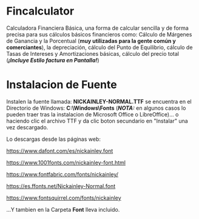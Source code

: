 # Fincalculator

Calculadora Financiera Básica, una forma de calcular sencilla y de forma precisa para sus cálculos básicos financieros como: Cálculo de Márgenes de Ganancia y la Porcentual (**muy utilizadas para la gente común y comerciantes**), la depreciación, cálculo del Punto de Equilibrio, cálculo de Tasas de Intereses y Amortizaciones básicas, cálculo del precio total (***¡Incluye Estilo factura en Pantalla!***)

# Instalacion de Fuente

Instalen la fuente llamada: **NICKAINLEY-NORMAL.TTF** se encuentra en el Directorio de Windows: **C:\Windows\Fonts** (***NOTA:*** en algunos casos lo pueden traer tras la instalacion de Microsoft Office o LibreOffice)... o haciendo clic el archivo TTF y da clic boton secundario en "Instalar" una vez descargado.

Lo descargas desde las páginas web:

https://www.dafont.com/es/nickainley.font

https://www.1001fonts.com/nickainley-font.html

https://www.fontfabric.com/fonts/nickainley/

https://es.ffonts.net/Nickainley-Normal.font

https://www.fontsquirrel.com/fonts/nickainley

...Y tambien en la Carpeta **Font** lleva incluido.
